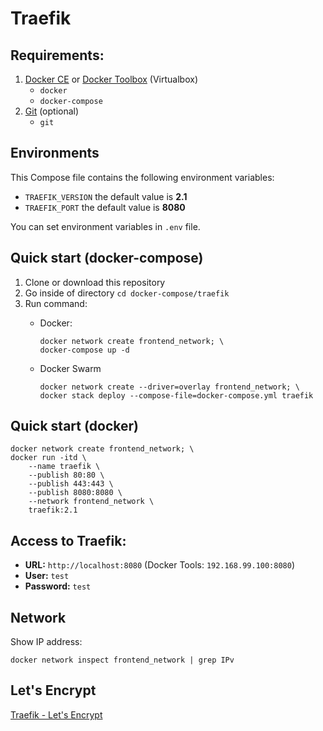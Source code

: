# Traefik

## Requirements:
1. [Docker CE](https://download.docker.com?target=_blank) or [Docker Toolbox](https://github.com/docker/toolbox/releases/?target=_blank) (Virtualbox)
    - `docker`
    - `docker-compose`
1. [Git](https://git-scm.com/?target=_blank) (optional)
    - `git`

## Environments
This Compose file contains the following environment variables:

- `TRAEFIK_VERSION` the default value is **2.1**
- `TRAEFIK_PORT` the default value is **8080**

You can set environment variables in `.env` file.

## Quick start (docker-compose)
1. Clone or download this repository
1. Go inside of directory `cd docker-compose/traefik`
1. Run command:
    - Docker:

          docker network create frontend_network; \
          docker-compose up -d

    - Docker Swarm

          docker network create --driver=overlay frontend_network; \
          docker stack deploy --compose-file=docker-compose.yml traefik

## Quick start (docker)

    docker network create frontend_network; \
    docker run -itd \
        --name traefik \
        --publish 80:80 \
        --publish 443:443 \
        --publish 8080:8080 \
        --network frontend_network \
        traefik:2.1
        
## Access to Traefik: 
- **URL:** `http://localhost:8080` (Docker Tools: `192.168.99.100:8080`)
- **User:** `test`
- **Password:** `test`

## Network
Show IP address:

    docker network inspect frontend_network | grep IPv

## Let's Encrypt
[Traefik - Let's Encrypt](https://git-scm.com/?target=_blank)
